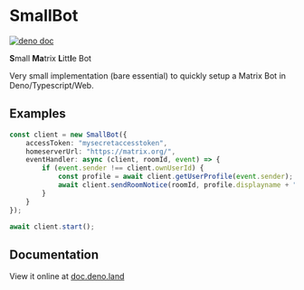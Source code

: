 # SmallBot

[![deno doc](https://doc.deno.land/badge.svg)](https://doc.deno.land/https/raw.githubusercontent.com/cybertim/SmallBotMatrix/main/mod.ts)

**S**mall **Ma**trix **L**itt**l**e Bot

Very small implementation (bare essential) to quickly setup a Matrix Bot in Deno/Typescript/Web.

## Examples

```typescript
const client = new SmallBot({
    accessToken: "mysecretaccesstoken",
    homeserverUrl: "https://matrix.org/",
    eventHandler: async (client, roomId, event) => {
        if (event.sender !== client.ownUserId) {
            const profile = await client.getUserProfile(event.sender);
            await client.sendRoomNotice(roomId, profile.displayname + ", you said: <b>" + event.content.body + "</b>");
        }
    }
});

await client.start();
```

## Documentation
View it online at [doc.deno.land](https://doc.deno.land/https/raw.githubusercontent.com/cybertim/SmallBotMatrix/main/mod.ts)